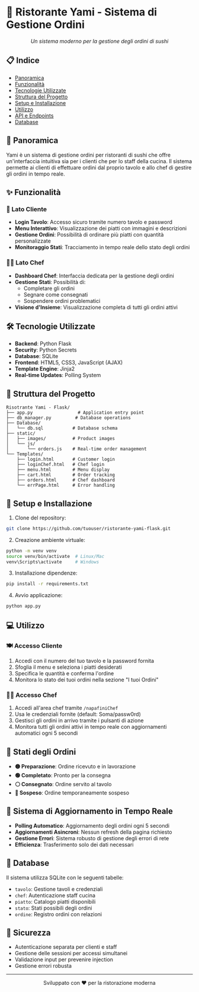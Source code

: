 # 🍣 Ristorante Yami - Sistema di Gestione Ordini

<div align="center">
  <p><em>Un sistema moderno per la gestione degli ordini di sushi</em></p>
</div>

## 📋 Indice
- [Panoramica](#-panoramica)
- [Funzionalità](#-funzionalità)
- [Tecnologie Utilizzate](#-tecnologie-utilizzate)
- [Struttura del Progetto](#-struttura-del-progetto)
- [Setup e Installazione](#-setup-e-installazione)
- [Utilizzo](#-utilizzo)
- [API e Endpoints](#-api-e-endpoints)
- [Database](#-database)

## 🎯 Panoramica
Yami è un sistema di gestione ordini per ristoranti di sushi che offre un'interfaccia intuitiva sia per i clienti che per lo staff della cucina. Il sistema permette ai clienti di effettuare ordini dal proprio tavolo e allo chef di gestire gli ordini in tempo reale.

## ✨ Funzionalità

### 👥 Lato Cliente
- **Login Tavolo**: Accesso sicuro tramite numero tavolo e password
- **Menu Interattivo**: Visualizzazione dei piatti con immagini e descrizioni
- **Gestione Ordini**: Possibilità di ordinare più piatti con quantità personalizzate
- **Monitoraggio Stati**: Tracciamento in tempo reale dello stato degli ordini

### 👨‍🍳 Lato Chef
- **Dashboard Chef**: Interfaccia dedicata per la gestione degli ordini
- **Gestione Stati**: Possibilità di:
  - Completare gli ordini
  - Segnare come consegnati
  - Sospendere ordini problematici
- **Visione d'Insieme**: Visualizzazione completa di tutti gli ordini attivi

## 🛠 Tecnologie Utilizzate
- **Backend**: Python Flask
- **Security**: Python Secrets
- **Database**: SQLite
- **Frontend**: HTML5, CSS3, JavaScript (AJAX)
- **Template Engine**: Jinja2
- **Real-time Updates**: Polling System

## 📂 Struttura del Progetto
```
Risotrante Yami - Flask/
├── app.py                 # Application entry point
├── db_manager.py         # Database operations
├── Database/
│   └── db.sql           # Database schema
├── static/
│   ├── images/          # Product images
│   └── js/
│       └── orders.js    # Real-time order management
└── Templates/
    ├── login.html       # Customer login
    ├── loginChef.html   # Chef login
    ├── menu.html        # Menu display
    ├── cart.html        # Order tracking
    ├── orders.html      # Chef dashboard
    └── errPage.html     # Error handling
```

## 🚀 Setup e Installazione
1. Clone del repository:
```bash
git clone https://github.com/tuouser/ristorante-yami-flask.git
```

2. Creazione ambiente virtuale:
```bash
python -m venv venv
source venv/bin/activate  # Linux/Mac
venv\Scripts\activate     # Windows
```

3. Installazione dipendenze:
```bash
pip install -r requirements.txt
```

4. Avvio applicazione:
```bash
python app.py
```

## 💻 Utilizzo

### 🍽 Accesso Cliente
1. Accedi con il numero del tuo tavolo e la password fornita
2. Sfoglia il menu e seleziona i piatti desiderati
3. Specifica le quantità e conferma l'ordine
4. Monitora lo stato dei tuoi ordini nella sezione "I tuoi Ordini"

### 👨‍🍳 Accesso Chef
1. Accedi all'area chef tramite `/napafiniChef`
2. Usa le credenziali fornite (default: Soma/passw0rd)
3. Gestisci gli ordini in arrivo tramite i pulsanti di azione
4. Monitora tutti gli ordini attivi in tempo reale con aggiornamenti automatici ogni 5 secondi

## 🔄 Stati degli Ordini
- **🟡 Preparazione**: Ordine ricevuto e in lavorazione
- **🟢 Completato**: Pronto per la consegna
- **⚪ Consegnato**: Ordine servito al tavolo
- **🔴 Sospeso**: Ordine temporaneamente sospeso

## 🔄 Sistema di Aggiornamento in Tempo Reale
- **Polling Automatico**: Aggiornamento degli ordini ogni 5 secondi
- **Aggiornamenti Asincroni**: Nessun refresh della pagina richiesto
- **Gestione Errori**: Sistema robusto di gestione degli errori di rete
- **Efficienza**: Trasferimento solo dei dati necessari

## 💾 Database
Il sistema utilizza SQLite con le seguenti tabelle:
- `tavolo`: Gestione tavoli e credenziali
- `chef`: Autenticazione staff cucina
- `piatto`: Catalogo piatti disponibili
- `stato`: Stati possibili degli ordini
- `ordine`: Registro ordini con relazioni

## 🔐 Sicurezza
- Autenticazione separata per clienti e staff
- Gestione delle sessioni per accessi simultanei
- Validazione input per prevenire injection
- Gestione errori robusta

---
<div align="center">
  <p>Sviluppato con ❤️ per la ristorazione moderna</p>
</div>
